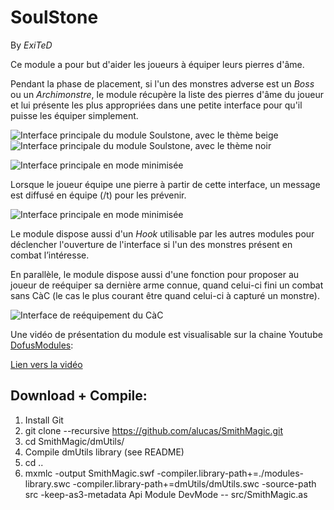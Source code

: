 SoulStone
=========

By *ExiTeD*

Ce module a pour but d'aider les joueurs à équiper leurs pierres d'âme.

Pendant la phase de placement, si l'un des monstres adverse est un *Boss* ou un *Archimonstre*, le module récupère la liste des pierres d'âme du joueur et lui présente les plus appropriées dans une petite interface pour qu'il puisse les équiper simplement.

![Interface principale du module Soulstone, avec le thème beige](http://imageshack.us/a/img839/8274/ukdf.png "Interface principale du module Soulstone, avec le thème beige")![Interface principale du module Soulstone, avec le thème noir](http://imageshack.us/a/img209/7735/uhuc.png "Interface principale du module Soulstone, avec le thème noir")

![Interface principale en mode minimisée](http://imageshack.us/a/img856/8721/7gpf.png "Interface principale en mode minimisée")

Lorsque le joueur équipe une pierre à partir de cette interface, un message est diffusé en équipe (/t) pour les prévenir.

![Interface principale en mode minimisée](http://imageshack.us/a/img839/9059/z1jq.png "Interface principale en mode minimisée")

Le module dispose aussi d'un *Hook* utilisable par les autres modules pour déclencher l'ouverture de l'interface si l'un des monstres présent en combat l’intéresse.

En parallèle, le module dispose aussi d'une fonction pour proposer au joueur de reéquiper sa dernière arme connue, quand celui-ci fini un combat sans CàC (le cas le plus courant être quand celui-ci à capturé un monstre). 

![Interface de reéquipement du CàC](http://imageshack.us/a/img24/6277/9er.png "Interface de reéquipement du CàC")

Une vidéo de présentation du module est visualisable sur la chaine Youtube [DofusModules](https://www.youtube.com/user/dofusModules "Youtube, DofusModules"):

[Lien vers la vidéo](https://www.youtube.com/watch?v=9DquWG5-JXM "Vidéo de présentation du module")

Download + Compile:
-------------------

1. Install Git
2. git clone --recursive https://github.com/alucas/SmithMagic.git
3. cd SmithMagic/dmUtils/
4. Compile dmUtils library (see README)
5. cd ..
6. mxmlc -output SmithMagic.swf -compiler.library-path+=./modules-library.swc -compiler.library-path+=dmUtils/dmUtils.swc -source-path src -keep-as3-metadata Api Module DevMode -- src/SmithMagic.as
